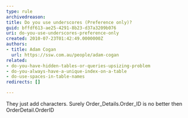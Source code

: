 ```yaml
---
type: rule
archivedreason: 
title: Do you use underscores (Preference only)?
guid: bffdf613-ae25-4291-8b23-d37a3209b076
uri: do-you-use-underscores-preference-only
created: 2010-07-23T01:42:49.0000000Z
authors:
- title: Adam Cogan
  url: https://ssw.com.au/people/adam-cogan
related:
- do-you-have-hidden-tables-or-queries-upsizing-problem
- do-you-always-have-a-unique-index-on-a-table
- do-use-spaces-in-table-names
redirects: []

---
```



They just add characters. Surely Order_Details.Order_ID is no better then OrderDetail.OrderID 

<br><excerpt class='endintro'></excerpt><br>



